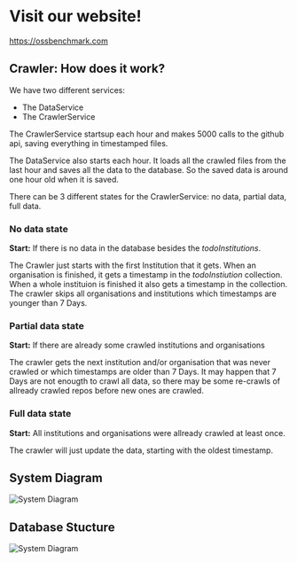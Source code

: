 # Visit our website!

https://ossbenchmark.com

## Crawler: How does it work?

We have two different services:
- The DataService
- The CrawlerService

The CrawlerService startsup each hour and makes 5000 calls to the github api, saving everything in timestamped files.

The DataService also starts each hour. It loads all the crawled files from the last hour and saves all the data to the database. So the saved data is around one hour old when it is saved.

There can be 3 different states for the CrawlerService: no data, partial data, full data.

### No data state

**Start:** If there is no data in the database besides the *todoInstitutions*.

The Crawler just starts with the first Institution that it gets. When an organisation is finished, it gets a timestamp in the *todoInstiution* collection. When a whole instituion is finished it also gets a timestamp in the collection. 
The crawler skips all organisations and institutions which timestamps are younger than 7 Days.

### Partial data state

**Start:** If there are already some crawled institutions and organisations

The crawler gets the next institution and/or organisation that was never crawled or which timestamps are older than 7 Days.
It may happen that 7 Days are not enougth to crawl all data, so there may be some re-crawls of allready crawled repos before new ones are crawled.

### Full data state

**Start:** All institutions and organisations were allready crawled at least once.

The crawler will just update the data, starting with the oldest timestamp.


## System Diagram

![System Diagram](/assets/images/SystemDiagram.png)

## Database Stucture

![System Diagram](/assets/images/DBStructure.png)
